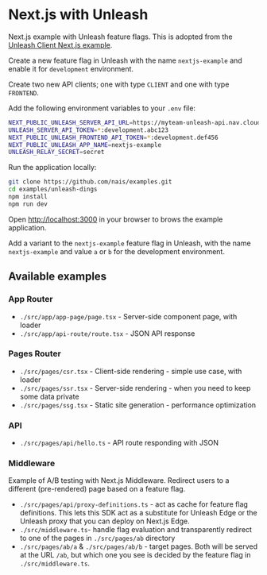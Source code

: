 # Next.js with Unleash

Next.js example with Unleash feature flags. This is adopted from the [Unleash Client Next.js example](https://github.com/Unleash/unleash-client-nextjs/tree/main/example).

Create a new feature flag in Unleash with the name `nextjs-example` and enable it for `development` environment.

Create two new API clients; one with type `CLIENT` and one with type `FRONTEND`.

Add the following environment variables to your `.env` file:

```bash
NEXT_PUBLIC_UNLEASH_SERVER_API_URL=https://myteam-unleash-api.nav.cloud.nais.io/api
UNLEASH_SERVER_API_TOKEN=*:development.abc123
NEXT_PUBLIC_UNLEASH_FRONTEND_API_TOKEN=*:development.def456
NEXT_PUBLIC_UNLEASH_APP_NAME=nextjs-example
UNLEASH_RELAY_SECRET=secret
```

Run the application locally:

```bash
git clone https://github.com/nais/examples.git
cd examples/unleash-dings
npm install
npm run dev
```

Open [http://localhost:3000](http://localhost:3000) in your browser to brows the example application.

Add a variant to the `nextjs-example` feature flag in Unleash, with the name `nextjs-example` and value `a` or `b` for the development environment.

## Available examples

### App Router

- `./src/app/app-page/page.tsx` - Server-side component page, with loader
- `./src/app/api-route/route.tsx` - JSON API response

### Pages Router

- `./src/pages/csr.tsx` - Client-side rendering - simple use case, with loader
- `./src/pages/ssr.tsx` - Server-side rendering - when you need to keep some data private
- `./src/pages/ssg.tsx` - Static site generation - performance optimization

### API

- `./src/pages/api/hello.ts` - API route responding with JSON

### Middleware

Example of A/B testing with Next.js Middleware.
Redirect users to a different (pre-rendered) page based on a feature flag.

- `./src/pages/api/proxy-definitions.ts` - act as cache for feature flag definitions. This lets this SDK act as a substitute for Unleash Edge or the Unleash proxy that you can deploy on Next.js Edge.
- `./src/middleware.ts`- handle flag evaluation and transparently redirect to one of the pages in `./src/pages/ab` directory
- `./src/pages/ab/a` & `./src/pages/ab/b` - target pages. Both will be served at the URL `/ab`, but which one you see is decided by the feature flag in `./src/middleware.ts`.
